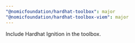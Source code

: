```yaml
---
"@nomicfoundation/hardhat-toolbox": major
"@nomicfoundation/hardhat-toolbox-viem": major
---
```


Include Hardhat Ignition in the toolbox.
